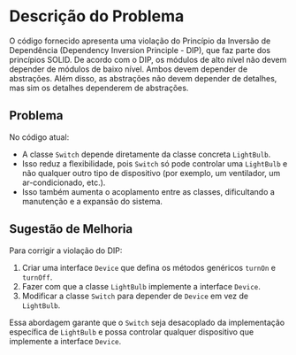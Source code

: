 # Descrição do Problema

O código fornecido apresenta uma violação do Princípio da Inversão de Dependência (Dependency Inversion Principle - DIP), que faz parte dos princípios SOLID. De acordo com o DIP, os módulos de alto nível não devem depender de módulos de baixo nível. Ambos devem depender de abstrações. Além disso, as abstrações não devem depender de detalhes, mas sim os detalhes dependerem de abstrações.

## Problema

No código atual:
- A classe `Switch` depende diretamente da classe concreta `LightBulb`.
- Isso reduz a flexibilidade, pois `Switch` só pode controlar uma `LightBulb` e não qualquer outro tipo de dispositivo (por exemplo, um ventilador, um ar-condicionado, etc.).
- Isso também aumenta o acoplamento entre as classes, dificultando a manutenção e a expansão do sistema.

## Sugestão de Melhoria

Para corrigir a violação do DIP:
1. Criar uma interface `Device` que defina os métodos genéricos `turnOn` e `turnOff`.
2. Fazer com que a classe `LightBulb` implemente a interface `Device`.
3. Modificar a classe `Switch` para depender de `Device` em vez de `LightBulb`.

Essa abordagem garante que o `Switch` seja desacoplado da implementação específica de `LightBulb` e possa controlar qualquer dispositivo que implemente a interface `Device`.
